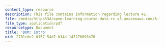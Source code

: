 ```yaml
---
content_type: resource
description: This file contains information regarding lecture 42.
file: /media/https%3A/open-learning-course-data-rc.s3.amazonaws.com/6-170-software-studio-spring-2013/2781cde2015754d7b34d145270898b70_MIT6_170S13_42-dom-intro.pdf
file_type: application/pdf
resourcetype: Document
title: 'DOM: Intro'
uid: 2781cde2-0157-54d7-b34d-145270898b70
---
```

